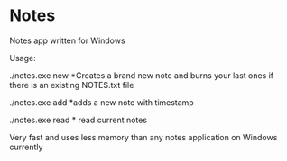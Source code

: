 # Notes
Notes app written for Windows

Usage:

./notes.exe new  *Creates a brand new note and burns your last ones if there is an existing NOTES.txt file

./notes.exe add  *adds a new note with timestamp

./notes.exe read * read current notes 

Very fast and uses less memory than any notes application on Windows currently 
